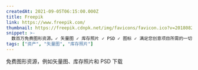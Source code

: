 ```yaml
---
createdAt: 2021-09-05T06:15:00.000Z
title: Freepik
link: https://www.freepik.com/
thumbnail: https://freepik.cdnpk.net/img/favicons/favicon.ico?v=2018082101
snippet: >-
  数百万免费图形资源。✓ 矢量图 ✓ 库存照片 ✓ PSD ✓ 图标 ✓ 满足您创意项目所需的一切
tags: ["资产", "矢量图", "库存照片"]
---
```

免费图形资源，例如矢量图、库存照片和 PSD 下载